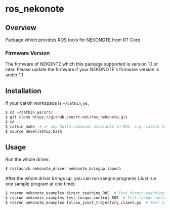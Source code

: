 # ros_nekonote

## Overview

Package which provides ROS tools for [NEKONOTE](http://products.rt-net.jp/lms/nekonote/nekonote-6dof-for-academic/) from RT Corp.

### Firmware Version

The firmware of NEKONTE which this package supported is version 1.1 or later. Please update the firmware if your NEKONOTE's firmware version is under 1.1. 

## Installation

If your catkin workspace is `~/catkin_ws`,
```sh
$ cd ~/catkin_ws/src/
$ git clone https://github.com/rt-net/ros_nekonote.git
$ cd ..
$ catkin_make  # or any build commands available in ROS, e.g. catkin build
$ source devel/setup.bash
```

## Usage

Run the whole driver:
```sh
$ roslaunch nekonote_driver nekonote_bringup.launch
```

After the whole driver brings up, you can run sample programs (Just run one sample program at one time):
```sh
$ rosrun nekonote_examples direct_teaching_ROS  # Test direct-teaching 
$ rosrun nekonote_examples test_torque_control_ROS  # Test torque control
$ rosrun nekonote_examples follow_joint_trajectory_client.py  # Test Joint Trajectory Action
```
